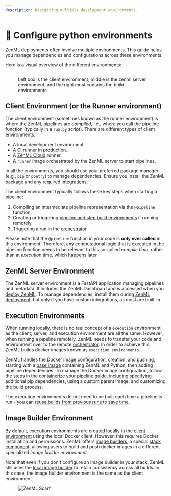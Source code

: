```yaml
---
description: Navigating multiple development environments.
---
```


# 🐍 Configure python environments

ZenML deployments often involve multiple environments. This guide helps you manage dependencies and configurations across these environments.

Here is a visual overview of the different environments:

<figure><img src="../../.gitbook/assets/SystemArchitecture.png" alt=""><figcaption><p>Left box is the client environment, middle is the zenml server environment, and the right most contains the build environments</p></figcaption></figure>

## Client Environment (or the Runner environment)

The client environment (sometimes known as the runner environment) is where the ZenML pipelines are _compiled_, i.e., where you call the pipeline function (typically in a `run.py` script). There are different types of client environments:

* A local development environment
* A CI runner in production.
* A [ZenML Cloud](https://github.com/zenml-io/zenml/blob/feature/gro-1047-docs/docs/deploying-zenml/zenml-cloud/README.md) runner.
* A `runner` image orchestrated by the ZenML server to start pipelines.

In all the environments, you should use your preferred package manager (e.g., `pip` or `poetry`) to manage dependencies. Ensure you install the ZenML package and any required [integrations](https://github.com/zenml-io/zenml/blob/feature/gro-1047-docs/docs/stacks-and-components/component-guide/README.md).

The client environment typically follows these key steps when starting a pipeline:

1. Compiling an intermediate pipeline representation via the `@pipeline` function.
2. Creating or triggering [pipeline and step build environments](./#image-builder-environment) if running remotely.
3. Triggering a run in the [orchestrator](https://github.com/zenml-io/zenml/blob/feature/gro-1047-docs/docs/stacks-and-components/component-guide/orchestrators/README.md).

Please note that the `@pipeline` function in your code is **only ever called** in this environment. Therefore, any computational logic that is executed in the pipeline function needs to be relevant to this so-called _compile time_, rather than at _execution_ time, which happens later.

## ZenML Server Environment

The ZenML server environment is a FastAPI application managing pipelines and metadata. It includes the ZenML Dashboard and is accessed when you [deploy ZenML](https://github.com/zenml-io/zenml/blob/feature/gro-1047-docs/docs/deploying-zenml/zenml-self-hosted/README.md). To manage dependencies, install them during [ZenML deployment](https://github.com/zenml-io/zenml/blob/feature/gro-1047-docs/docs/deploying-zenml/zenml-self-hosted/README.md), but only if you have custom integrations, as most are built-in.

## Execution Environments

When running locally, there is no real concept of a `execution` environment as the client, server, and execution environment are all the same. However, when running a pipeline remotely, ZenML needs to transfer your code and environment over to the remote [orchestrator](https://github.com/zenml-io/zenml/blob/feature/gro-1047-docs/docs/stacks-and-components/component-guide/orchestrators/README.md). In order to achieve this, ZenML builds docker images known as `execution environments`.

ZenML handles the Docker image configuration, creation, and pushing, starting with a [base image](https://hub.docker.com/r/zenmldocker/zenml) containing ZenML and Python, then adding pipeline dependencies. To manage the Docker image configuration, follow the steps in the [containerize your pipeline](https://github.com/zenml-io/zenml/blob/feature/gro-1047-docs/docs/how-to/handle-requirements-and-docker-settings/containerize-your-pipeline.md) guide, including specifying additional pip dependencies, using a custom parent image, and customizing the build process.

The execution environments do not need to be built each time a pipeline is run - you can [reuse builds from previous runs to save time](https://github.com/zenml-io/zenml/blob/feature/gro-1047-docs/docs/how-to/handle-requirements-and-docker-settings/containerize-your-pipeline.md#reuse-docker-image-builds-from-previous-runs).

## Image Builder Environment

By default, execution environments are created locally in the [client environment](./#client-environment) using the local Docker client. However, this requires Docker installation and permissions. ZenML offers [image builders](https://github.com/zenml-io/zenml/blob/feature/gro-1047-docs/docs/stacks-and-components/component-guide/image-builders/README.md), a special [stack component](https://github.com/zenml-io/zenml/blob/feature/gro-1047-docs/docs/book/production-guide/understand-stacks.md), allowing users to build and push docker images in a different specialized _image builder environment_.

Note that even if you don't configure an image builder in your stack, ZenML still uses the [local image builder](https://github.com/zenml-io/zenml/blob/feature/gro-1047-docs/docs/stacks-and-components/component-guide/image-builders/local.md) to retain consistency across all builds. In this case, the image builder environment is the same as the client environment.

<figure><img src="https://static.scarf.sh/a.png?x-pxid=f0b4f458-0a54-4fcd-aa95-d5ee424815bc" alt="ZenML Scarf"><figcaption></figcaption></figure>
